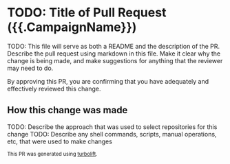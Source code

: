 # TODO: Title of Pull Request ({{.CampaignName}})

TODO: This file will serve as both a README and the description of the PR. Describe the pull request using markdown in this file. Make it clear why the change is being made, and make suggestions for anything that the reviewer may need to do.

By approving this PR, you are confirming that you have adequately and effectively reviewed this change.

## How this change was made
TODO: Describe the approach that was used to select repositories for this change
TODO: Describe any shell commands, scripts, manual operations, etc, that were used to make changes

<!-- Please keep the footer below, to support turbolift usage tracking -->
<sub>This PR was generated using [turbolift](https://github.com/irfansofyana/turbolift-gl).</sub>
